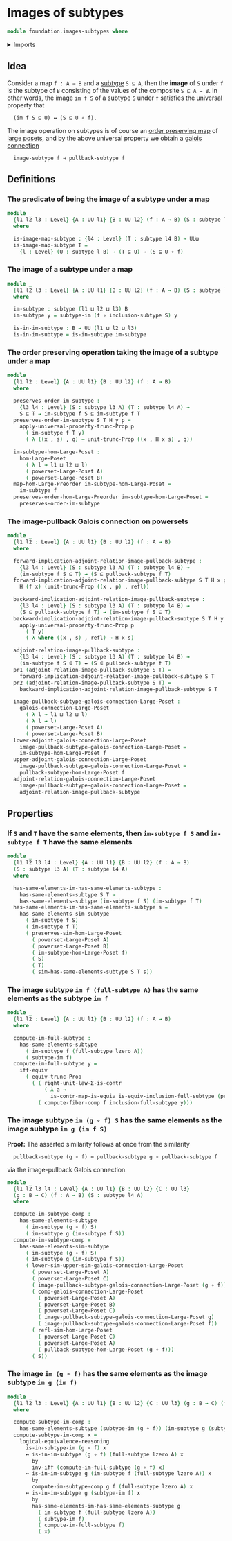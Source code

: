 # Images of subtypes

```agda
module foundation.images-subtypes where
```

<details><summary>Imports</summary>

```agda
open import foundation.dependent-pair-types
open import foundation.full-subtypes
open import foundation.functoriality-propositional-truncation
open import foundation.images
open import foundation.logical-equivalences
open import foundation.powersets
open import foundation.propositional-truncations
open import foundation.pullbacks-subtypes
open import foundation.subtypes
open import foundation.type-arithmetic-dependent-pair-types
open import foundation.universe-levels

open import foundation-core.contractible-maps
open import foundation-core.equivalences
open import foundation-core.fibers-of-maps
open import foundation-core.function-types
open import foundation-core.identity-types

open import order-theory.galois-connections-large-posets
open import order-theory.order-preserving-maps-large-posets
open import order-theory.order-preserving-maps-large-preorders
open import order-theory.similarity-of-order-preserving-maps-large-posets
```

</details>

## Idea

Consider a map `f : A → B` and a [subtype](foundation-core.subtypes.md) `S ⊆ A`,
then the **image** of `S` under `f` is the subtype of `B` consisting of the
values of the composite `S ⊆ A → B`. In other words, the image `im f S` of a
subtype `S` under `f` satisfies the universal property that

```text
  (im f S ⊆ U) ↔ (S ⊆ U ∘ f).
```

The image operation on subtypes is of course an
[order preserving map](order-theory.order-preserving-maps-large-posets.md) of
[large posets](order-theory.large-posets.md), and by the above universal
property we obtain a
[galois connection](order-theory.galois-connections-large-posets.md)

```text
  image-subtype f ⊣ pullback-subtype f
```

## Definitions

### The predicate of being the image of a subtype under a map

```agda
module _
  {l1 l2 l3 : Level} {A : UU l1} {B : UU l2} (f : A → B) (S : subtype l3 A)
  where

  is-image-map-subtype : {l4 : Level} (T : subtype l4 B) → UUω
  is-image-map-subtype T =
    {l : Level} (U : subtype l B) → (T ⊆ U) ↔ (S ⊆ U ∘ f)
```

### The image of a subtype under a map

```agda
module _
  {l1 l2 l3 : Level} {A : UU l1} {B : UU l2} (f : A → B) (S : subtype l3 A)
  where

  im-subtype : subtype (l1 ⊔ l2 ⊔ l3) B
  im-subtype y = subtype-im (f ∘ inclusion-subtype S) y

  is-in-im-subtype : B → UU (l1 ⊔ l2 ⊔ l3)
  is-in-im-subtype = is-in-subtype im-subtype
```

### The order preserving operation taking the image of a subtype under a map

```agda
module _
  {l1 l2 : Level} {A : UU l1} {B : UU l2} (f : A → B)
  where

  preserves-order-im-subtype :
    {l3 l4 : Level} (S : subtype l3 A) (T : subtype l4 A) →
    S ⊆ T → im-subtype f S ⊆ im-subtype f T
  preserves-order-im-subtype S T H y p =
    apply-universal-property-trunc-Prop p
      ( im-subtype f T y)
      ( λ ((x , s) , q) → unit-trunc-Prop ((x , H x s) , q))

  im-subtype-hom-Large-Poset :
    hom-Large-Poset
      ( λ l → l1 ⊔ l2 ⊔ l)
      ( powerset-Large-Poset A)
      ( powerset-Large-Poset B)
  map-hom-Large-Preorder im-subtype-hom-Large-Poset =
    im-subtype f
  preserves-order-hom-Large-Preorder im-subtype-hom-Large-Poset =
    preserves-order-im-subtype
```

### The image-pullback Galois connection on powersets

```agda
module _
  {l1 l2 : Level} {A : UU l1} {B : UU l2} (f : A → B)
  where

  forward-implication-adjoint-relation-image-pullback-subtype :
    {l3 l4 : Level} (S : subtype l3 A) (T : subtype l4 B) →
    (im-subtype f S ⊆ T) → (S ⊆ pullback-subtype f T)
  forward-implication-adjoint-relation-image-pullback-subtype S T H x p =
    H (f x) (unit-trunc-Prop ((x , p) , refl))

  backward-implication-adjoint-relation-image-pullback-subtype :
    {l3 l4 : Level} (S : subtype l3 A) (T : subtype l4 B) →
    (S ⊆ pullback-subtype f T) → (im-subtype f S ⊆ T)
  backward-implication-adjoint-relation-image-pullback-subtype S T H y p =
    apply-universal-property-trunc-Prop p
      ( T y)
      ( λ where ((x , s) , refl) → H x s)

  adjoint-relation-image-pullback-subtype :
    {l3 l4 : Level} (S : subtype l3 A) (T : subtype l4 B) →
    (im-subtype f S ⊆ T) ↔ (S ⊆ pullback-subtype f T)
  pr1 (adjoint-relation-image-pullback-subtype S T) =
    forward-implication-adjoint-relation-image-pullback-subtype S T
  pr2 (adjoint-relation-image-pullback-subtype S T) =
    backward-implication-adjoint-relation-image-pullback-subtype S T

  image-pullback-subtype-galois-connection-Large-Poset :
    galois-connection-Large-Poset
      ( λ l → l1 ⊔ l2 ⊔ l)
      ( λ l → l)
      ( powerset-Large-Poset A)
      ( powerset-Large-Poset B)
  lower-adjoint-galois-connection-Large-Poset
    image-pullback-subtype-galois-connection-Large-Poset =
    im-subtype-hom-Large-Poset f
  upper-adjoint-galois-connection-Large-Poset
    image-pullback-subtype-galois-connection-Large-Poset =
    pullback-subtype-hom-Large-Poset f
  adjoint-relation-galois-connection-Large-Poset
    image-pullback-subtype-galois-connection-Large-Poset =
    adjoint-relation-image-pullback-subtype
```

## Properties

### If `S` and `T` have the same elements, then `im-subtype f S` and `im-subtype f T` have the same elements

```agda
module _
  {l1 l2 l3 l4 : Level} {A : UU l1} {B : UU l2} (f : A → B)
  (S : subtype l3 A) (T : subtype l4 A)
  where

  has-same-elements-im-has-same-elements-subtype :
    has-same-elements-subtype S T →
    has-same-elements-subtype (im-subtype f S) (im-subtype f T)
  has-same-elements-im-has-same-elements-subtype s =
    has-same-elements-sim-subtype
      ( im-subtype f S)
      ( im-subtype f T)
      ( preserves-sim-hom-Large-Poset
        ( powerset-Large-Poset A)
        ( powerset-Large-Poset B)
        ( im-subtype-hom-Large-Poset f)
        ( S)
        ( T)
        ( sim-has-same-elements-subtype S T s))
```

### The image subtype `im f (full-subtype A)` has the same elements as the subtype `im f`

```agda
module _
  {l1 l2 : Level} {A : UU l1} {B : UU l2} (f : A → B)
  where

  compute-im-full-subtype :
    has-same-elements-subtype
      ( im-subtype f (full-subtype lzero A))
      ( subtype-im f)
  compute-im-full-subtype y =
    iff-equiv
      ( equiv-trunc-Prop
        ( ( right-unit-law-Σ-is-contr
            ( λ a →
              is-contr-map-is-equiv is-equiv-inclusion-full-subtype (pr1 a))) ∘e
          ( compute-fiber-comp f inclusion-full-subtype y)))
```

### The image subtype `im (g ∘ f) S` has the same elements as the image subtype `im g (im f S)`

**Proof:** The asserted similarity follows at once from the similarity

```text
  pullback-subtype (g ∘ f) ≈ pullback-subtype g ∘ pullback-subtype f
```

via the image-pullback Galois connection.

```agda
module _
  {l1 l2 l3 l4 : Level} {A : UU l1} {B : UU l2} {C : UU l3}
  (g : B → C) (f : A → B) (S : subtype l4 A)
  where

  compute-im-subtype-comp :
    has-same-elements-subtype
      ( im-subtype (g ∘ f) S)
      ( im-subtype g (im-subtype f S))
  compute-im-subtype-comp =
    has-same-elements-sim-subtype
      ( im-subtype (g ∘ f) S)
      ( im-subtype g (im-subtype f S))
      ( lower-sim-upper-sim-galois-connection-Large-Poset
        ( powerset-Large-Poset A)
        ( powerset-Large-Poset C)
        ( image-pullback-subtype-galois-connection-Large-Poset (g ∘ f))
        ( comp-galois-connection-Large-Poset
          ( powerset-Large-Poset A)
          ( powerset-Large-Poset B)
          ( powerset-Large-Poset C)
          ( image-pullback-subtype-galois-connection-Large-Poset g)
          ( image-pullback-subtype-galois-connection-Large-Poset f))
        ( refl-sim-hom-Large-Poset
          ( powerset-Large-Poset C)
          ( powerset-Large-Poset A)
          ( pullback-subtype-hom-Large-Poset (g ∘ f)))
        ( S))
```

### The image `im (g ∘ f)` has the same elements as the image subtype `im g (im f)`

```agda
module _
  {l1 l2 l3 : Level} {A : UU l1} {B : UU l2} {C : UU l3} (g : B → C) (f : A → B)
  where

  compute-subtype-im-comp :
    has-same-elements-subtype (subtype-im (g ∘ f)) (im-subtype g (subtype-im f))
  compute-subtype-im-comp x =
    logical-equivalence-reasoning
      is-in-subtype-im (g ∘ f) x
      ↔ is-in-im-subtype (g ∘ f) (full-subtype lzero A) x
        by
        inv-iff (compute-im-full-subtype (g ∘ f) x)
      ↔ is-in-im-subtype g (im-subtype f (full-subtype lzero A)) x
        by
        compute-im-subtype-comp g f (full-subtype lzero A) x
      ↔ is-in-im-subtype g (subtype-im f) x
        by
        has-same-elements-im-has-same-elements-subtype g
          ( im-subtype f (full-subtype lzero A))
          ( subtype-im f)
          ( compute-im-full-subtype f)
          ( x)
```
